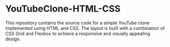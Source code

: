 # YouTubeClone-HTML-CSS
 This repository contains the source code for a simple YouTube clone implemented using HTML and CSS. The layout is built with a combination of CSS Grid and Flexbox to achieve a responsive and visually appealing design.
